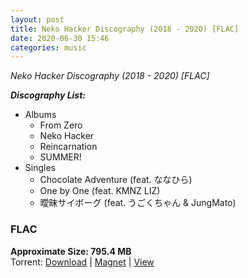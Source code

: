 ```yaml
---
layout: post
title: Neko Hacker Discography (2018 - 2020) [FLAC]
date: 2020-06-30 15:46
categories: music
---
```

_Neko Hacker Discography (2018 - 2020) [FLAC]_  

_**Discography List:**_  
- Albums
  - From Zero
  - Neko Hacker
  - Reincarnation
  - SUMMER!
- Singles
  - Chocolate Adventure (feat. ななひら)
  - One by One (feat. KMNZ LIZ)
  - 曖昧サイボーグ (feat. うごくちゃん & JungMato)  

### FLAC  
**Approximate Size: 795.4 MB**  
Torrent: [Download](https://nyaa.si/download/1258781.torrent) | [Magnet](magnet:?xt=urn:btih:f2d7c7632b2e4253b2662bde066b4d10088f05f8&dn=Neko%20Hacker%20Discography%20%282018%20-%202020%29%20%5BFLAC%5D&tr=http%3A%2F%2Fnyaa.tracker.wf%3A7777%2Fannounce&tr=udp%3A%2F%2Fopen.stealth.si%3A80%2Fannounce&tr=udp%3A%2F%2Ftracker.opentrackr.org%3A1337%2Fannounce&tr=udp%3A%2F%2Ftracker.coppersurfer.tk%3A6969%2Fannounce&tr=udp%3A%2F%2Fexodus.desync.com%3A6969%2Fannounce) | [View](https://nyaa.si/view/1258781)
